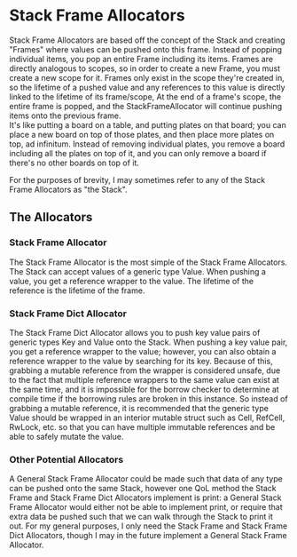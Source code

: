# Stack Frame Allocators

Stack Frame Allocators are based off the concept of the Stack and creating "Frames" where values can be pushed onto this frame.  Instead of popping individual items,
you pop an entire Frame including its items.  Frames are directly analogous to scopes, so in order to create a new Frame, you must create a new scope for it.
Frames only exist in the scope they're created in, so the lifetime of a pushed value and any references to this value is directly linked to the lifetime of its frame/scope,
At the end of a frame's scope, the entire frame is popped, and the StackFrameAllocator will continue pushing items onto the previous frame.  
It's like putting a board on a table, and putting plates on that board; you can place a new board on top of those plates, and then place more plates on top, ad infinitum.
Instead of removing individual plates, you remove a board including all the plates on top of it, and you can only remove a board if there's no other boards on top of it.

For the purposes of brevity, I may sometimes refer to any of the Stack Frame Allocators as "the Stack".

## The Allocators

### Stack Frame Allocator

The Stack Frame Allocator is the most simple of the Stack Frame Allocators.  The Stack can accept values of a generic type Value.  When pushing a value, 
you get a reference wrapper to the value.  The lifetime of the reference is the lifetime of the frame.

### Stack Frame Dict Allocator

The Stack Frame Dict Allocator allows you to push key value pairs of generic types Key and Value onto the Stack.  When pushing a key value pair,
you get a reference wrapper to the value; however, you can also obtain a reference wrapper to the value by searching for its key.  Because of this,
grabbing a mutable reference from the wrapper is considered unsafe, due to the fact that multiple reference wrappers to the same value can exist at the same time,
and it is impossible for the borrow checker to determine at compile time if the borrowing rules are broken in this instance.  So instead of grabbing a mutable reference,
it is recommended that the generic type Value should be wrapped in an interior mutable struct such as Cell, RefCell, RwLock, etc. so that you can have multiple
immutable references and be able to safely mutate the value.

### Other Potential Allocators

A General Stack Frame Allocator could be made such that data of any type can be pushed onto the same Stack, however one QoL method the Stack Frame and Stack Frame Dict Allocators
implement is print: a General Stack Frame Allocator would either not be able to implement print, or require that extra data be pushed such that we can walk through the Stack
to print it out.  For my general purposes, I only need the Stack Frame and Stack Frame Dict Allocators, though I may in the future implement a General Stack Frame Allocator.
